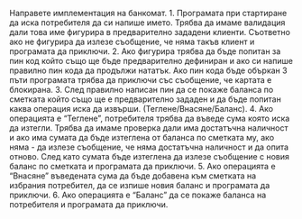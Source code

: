 Направете имплементация на банкомат.
    1. Програмата при стартиране да иска потребителя да си напише името. Трябва 
    да имаме валидация дали това име фигурира в предварително зададени 
    клиенти. Съответно ако не фигурира да излезе съобщение, че няма такъв 
    клиент и програмата да приключи.
    2. Ако фигурира трябва да бъде попитан за пин код който също ще бъде 
    предварително дефиниран и ако си напише правилно пин кода да продължи 
    нататък. Ако пин кода бъде объркан 3 пъти програмата трябва да приключи със 
    съобщение, че картата е блокирана.
    3. След правилно написан пин да се покаже баланса по сметката който също ще е 
    предварително зададен и да бъде попитан каква операция иска да извърши. 
    (Теглене/Внасяне/Баланс).
    4. Ако операцията е “Теглене”, потребителя трябва да въведе сума която иска да 
    изтегли. Трябва да имаме проверка дали има достатъчна наличност и ако има 
    сумата да бъде изтеглена от баланса по сметката му, ако няма - да излезе 
    съобщение, че няма достатъчна наличност и да опита отново. След като 
    сумата бъде изтеглена да излезе съобщение с новия баланс по сметката и 
    програмата да приключи.
    5. Ако операцията е “Внасяне” въведената сума да бъде добавена към сметката 
    на избрания потребител, да се изпише новия баланс и програмата да 
    приключи.
    6. Ако операцията е “Баланс” да се покаже баланса на потребителя и програмата 
    да приключи.
    